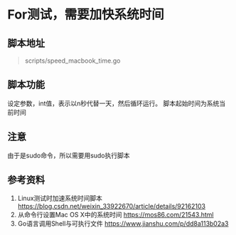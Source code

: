 # For测试，需要加快系统时间
 
## 脚本地址
> scripts/speed_macbook_time.go

## 脚本功能
设定参数，int值，表示以n秒代替一天，然后循环运行。
脚本起始时间为系统当前时间

## 注意
由于是sudo命令，所以需要用sudo执行脚本

## 参考资料
1. Linux测试时加速系统时间脚本 https://blog.csdn.net/weixin_33922670/article/details/92162103
2. 从命令行设置Mac OS X中的系统时间 https://mos86.com/21543.html
3. Go语言调用Shell与可执行文件 https://www.jianshu.com/p/dd8a113b02a3
